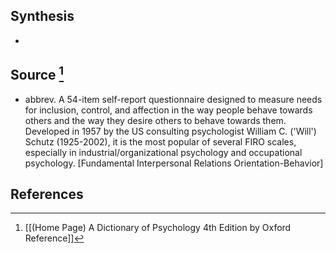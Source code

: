 ## Synthesis
- 
## Source [^1]
- abbrev. A 54-item self-report questionnaire designed to measure needs for inclusion, control, and affection in the way people behave towards others and the way they desire others to behave towards them. Developed in 1957 by the US consulting psychologist William C. ('Will') Schutz (1925-2002), it is the most popular of several FIRO scales, especially in industrial/organizational psychology and occupational psychology. \[Fundamental Interpersonal Relations Orientation-Behavior]
## References

[^1]: [[(Home Page) A Dictionary of Psychology 4th Edition by Oxford Reference]]